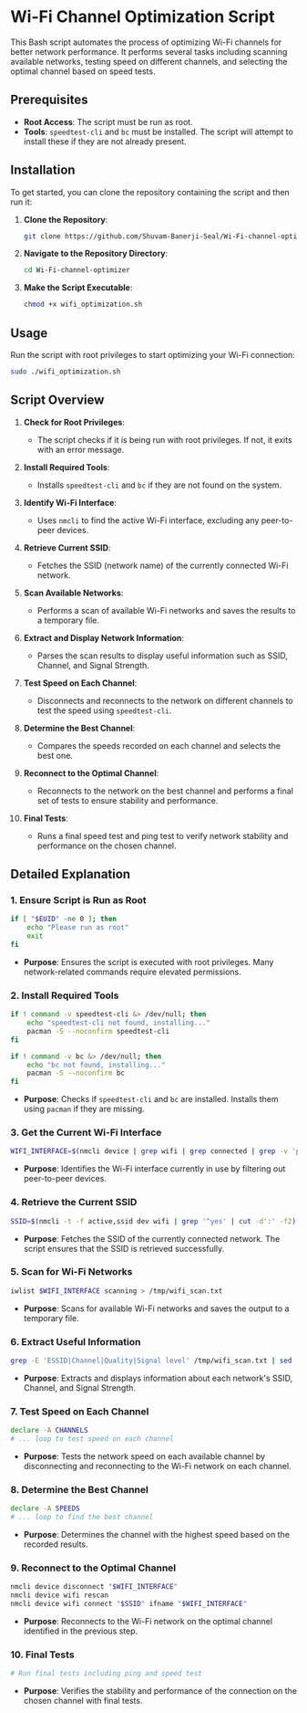 
# Wi-Fi Channel Optimization Script

This Bash script automates the process of optimizing Wi-Fi channels for better network performance. It performs several tasks including scanning available networks, testing speed on different channels, and selecting the optimal channel based on speed tests.

## Prerequisites

- **Root Access**: The script must be run as root.
- **Tools**: `speedtest-cli` and `bc` must be installed. The script will attempt to install these if they are not already present.
  
## Installation

To get started, you can clone the repository containing the script and then run it:

1. **Clone the Repository**:
   ```bash
   git clone https://github.com/Shuvam-Banerji-Seal/Wi-Fi-channel-optimizer.git
   ```

2. **Navigate to the Repository Directory**:
   ```bash
   cd Wi-Fi-channel-optimizer
   ```

3. **Make the Script Executable**:
   ```bash
   chmod +x wifi_optimization.sh
   ```

## Usage

Run the script with root privileges to start optimizing your Wi-Fi connection:

```bash
sudo ./wifi_optimization.sh
```

## Script Overview

1. **Check for Root Privileges**:
   - The script checks if it is being run with root privileges. If not, it exits with an error message.

2. **Install Required Tools**:
   - Installs `speedtest-cli` and `bc` if they are not found on the system.

3. **Identify Wi-Fi Interface**:
   - Uses `nmcli` to find the active Wi-Fi interface, excluding any peer-to-peer devices.

4. **Retrieve Current SSID**:
   - Fetches the SSID (network name) of the currently connected Wi-Fi network.

5. **Scan Available Networks**:
   - Performs a scan of available Wi-Fi networks and saves the results to a temporary file.

6. **Extract and Display Network Information**:
   - Parses the scan results to display useful information such as SSID, Channel, and Signal Strength.

7. **Test Speed on Each Channel**:
   - Disconnects and reconnects to the network on different channels to test the speed using `speedtest-cli`.

8. **Determine the Best Channel**:
   - Compares the speeds recorded on each channel and selects the best one.

9. **Reconnect to the Optimal Channel**:
   - Reconnects to the network on the best channel and performs a final set of tests to ensure stability and performance.

10. **Final Tests**:
    - Runs a final speed test and ping test to verify network stability and performance on the chosen channel.

## Detailed Explanation

### 1. Ensure Script is Run as Root

```bash
if [ "$EUID" -ne 0 ]; then
    echo "Please run as root"
    exit
fi
```

- **Purpose**: Ensures the script is executed with root privileges. Many network-related commands require elevated permissions.

### 2. Install Required Tools

```bash
if ! command -v speedtest-cli &> /dev/null; then
    echo "speedtest-cli not found, installing..."
    pacman -S --noconfirm speedtest-cli
fi

if ! command -v bc &> /dev/null; then
    echo "bc not found, installing..."
    pacman -S --noconfirm bc
fi
```

- **Purpose**: Checks if `speedtest-cli` and `bc` are installed. Installs them using `pacman` if they are missing.

### 3. Get the Current Wi-Fi Interface

```bash
WIFI_INTERFACE=$(nmcli device | grep wifi | grep connected | grep -v 'p2p-dev' | awk '{print $1}')
```

- **Purpose**: Identifies the Wi-Fi interface currently in use by filtering out peer-to-peer devices.

### 4. Retrieve the Current SSID

```bash
SSID=$(nmcli -t -f active,ssid dev wifi | grep '^yes' | cut -d':' -f2)
```

- **Purpose**: Fetches the SSID of the currently connected network. The script ensures that the SSID is retrieved successfully.

### 5. Scan for Wi-Fi Networks

```bash
iwlist $WIFI_INTERFACE scanning > /tmp/wifi_scan.txt
```

- **Purpose**: Scans for available Wi-Fi networks and saves the output to a temporary file.

### 6. Extract Useful Information

```bash
grep -E 'ESSID|Channel|Quality|Signal level' /tmp/wifi_scan.txt | sed 's/^\s*//'
```

- **Purpose**: Extracts and displays information about each network's SSID, Channel, and Signal Strength.

### 7. Test Speed on Each Channel

```bash
declare -A CHANNELS
# ... loop to test speed on each channel
```

- **Purpose**: Tests the network speed on each available channel by disconnecting and reconnecting to the Wi-Fi network on each channel.

### 8. Determine the Best Channel

```bash
declare -A SPEEDS
# ... loop to find the best channel
```

- **Purpose**: Determines the channel with the highest speed based on the recorded results.

### 9. Reconnect to the Optimal Channel

```bash
nmcli device disconnect "$WIFI_INTERFACE"
nmcli device wifi rescan
nmcli device wifi connect "$SSID" ifname "$WIFI_INTERFACE"
```

- **Purpose**: Reconnects to the Wi-Fi network on the optimal channel identified in the previous step.

### 10. Final Tests

```bash
# Run final tests including ping and speed test
```

- **Purpose**: Verifies the stability and performance of the connection on the chosen channel with final tests.



